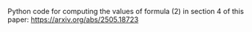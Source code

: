 Python code for computing the values of formula (2) in section 4 of this paper: https://arxiv.org/abs/2505.18723
